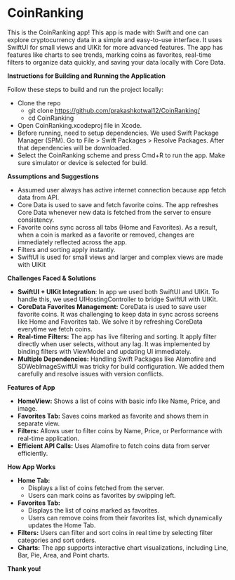 # CoinRanking
This is the CoinRanking app! This app is made with Swift and one can explore cryptocurrency data in a simple and easy-to-use interface. It uses SwiftUI for small views and UIKit for more advanced features. The app has features like charts to see trends, marking coins as favorites, real-time filters to organize data quickly, and saving your data locally with Core Data.

**Instructions for Building and Running the Application**

Follow these steps to build and run the project locally:
- Clone the repo
    - git clone https://github.com/prakashkotwal12/CoinRanking/
    - cd CoinRanking
- Open CoinRanking.xcodeproj file in Xcode.
- Before running, need to setup dependencies. We used Swift Package Manager (SPM). Go to File > Swift Packages > Resolve Packages. After that dependencies will be downloaded.
- Select the CoinRanking scheme and press Cmd+R to run the app. Make sure simulator or device is selected for build.

**Assumptions and Suggestions**
- Assumed user always has active internet connection because app fetch data from API.
- Core Data is used to save and fetch favorite coins. The app refreshes Core Data whenever new data is fetched from the server to ensure consistency.
- Favorite coins sync across all tabs (Home and Favorites). As a result, when a coin is marked as a favorite or removed, changes are immediately reflected across the app.
- Filters and sorting apply instantly.
- SwiftUI is used for small views and larger and complex views are made with UIKit

**Challenges Faced & Solutions**
- **SwiftUI + UIKit Integration**: In app we used both SwiftUI and UIKit. To handle this, we used UIHostingController to bridge SwiftUI with UIKit.
- **CoreData Favorites Management:** CoreData is used to save user favorite coins. It was challenging to keep data in sync across screens like Home and Favorites tab. We solve it by refreshing CoreData everytime we fetch coins.
- **Real-time Filters:** The app has live filtering and sorting. It apply filter directly when user selects, without any lag. It was implemented by binding filters with ViewModel and updating UI immediately.
- **Multiple Dependencies:** Handling Swift Packages like Alamofire and SDWebImageSwiftUI was tricky for build configuration. We added them carefully and resolve issues with version conflicts.

**Features of App**
- **HomeView:** Shows a list of coins with basic info like Name, Price, and image.
- **Favorites Tab:** Saves coins marked as favorite and shows them in separate view.
- **Filters:** Allows user to filter coins by Name, Price, or Performance with real-time application.
- **Efficient API Calls:** Uses Alamofire to fetch coins data from server efficiently.

**How App Works**
- **Home Tab:**
    - Displays a list of coins fetched from the server.
    - Users can mark coins as favorites by swipping left.
- **Favorites Tab:**
    - Displays the list of coins marked as favorites.
    - Users can remove coins from their favorites list, which dynamically updates the Home Tab.
- **Filters:** Users can filter and sort coins in real time by selecting filter categories and sort orders.
- **Charts:** The app supports interactive chart visualizations, including Line, Bar, Pie, Area, and Point charts.




**Thank you!**




